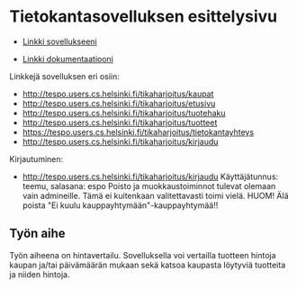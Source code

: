 # Tietokantasovelluksen esittelysivu


* [Linkki sovellukseeni](http://tespo.users.cs.helsinki.fi/tikaharjoitus)

* [Linkki dokumentaatiooni](https://github.com/teemuespo/Tsoha-Bootstrap/tree/master/doc)



Linkkejä sovelluksen eri osiin:
* http://tespo.users.cs.helsinki.fi/tikaharjoitus/kaupat
* http://tespo.users.cs.helsinki.fi/tikaharjoitus/etusivu
* http://tespo.users.cs.helsinki.fi/tikaharjoitus/tuotehaku
* http://tespo.users.cs.helsinki.fi/tikaharjoitus/tuotteet
* https://tespo.users.cs.helsinki.fi/tikaharjoitus/tietokantayhteys
* http://tespo.users.cs.helsinki.fi/tikaharjoitus/kirjaudu

Kirjautuminen:
* http://tespo.users.cs.helsinki.fi/tikaharjoitus/kirjaudu
Käyttäjätunnus: teemu, salasana: espo
Poisto ja muokkaustoiminnot tulevat olemaan vain admineille. Tämä ei kuitenkaan valitettavasti toimi vielä.
HUOM! Älä poista "Ei kuulu kauppayhtymään"-kauppayhtymää!!

## Työn aihe

Työn aiheena on hintavertailu. Sovelluksella voi vertailla tuotteen hintoja kaupan ja/tai päivämäärän mukaan sekä katsoa kaupasta löytyviä tuotteita ja niiden hintoja.
